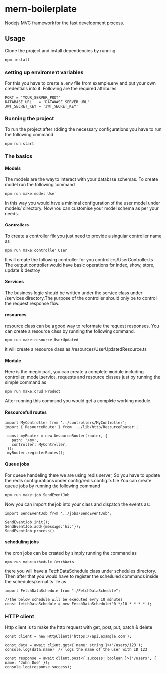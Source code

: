# mern-boilerplate
Nodejs MVC framework for the fast development process.

## Usage
Clone the project and install dependencies by running
```
npm install
```
### setting up enviroment variables
For this you have to create a .env file from example.env and put your own credentials into it.
Following are the required attributes
```
PORT = 'YOUR_SERVER_PORT'
DATABASE_URL   = 'DATABASE_SERVER_URL'
JWT_SECRET_KEY = 'JWT_SECRET_KEY'
```
### Running the project
To run the project after adding the necessary configurations you have to run the following command
```
npm run start
```
### The basics
#### Models
The models are the way to interact with your database schemas.
To create model run the following command
```
npm run make:model User
```
In this way you would have a minimal configuration of the user model under models/ directory.
Now you can customise your model schema as per your needs.
#### Controllers
To create a controller file you just need to provide a singular controller name as
```
npm run make:controller User
```
It will create the following controller for you
controllers/UserController.ts
The output controller would have basic operations for index, show, store, update & destroy
#### Services
The business logic should be written under the service class under /services directory.The purpose
of the controller should only be to control the request response flow.
#### resources
resource class can be a good way to reformate the request responses.
You can create a resource class by running the following command.
```
npm run make:resource UserUpdated 
```
it will create a resource class as /resources/UserUpdatedResource.ts
#### Module
Here is the megic part, you can create a complete module including controller, model,service, requests and resource classes just by running the simple command as
```
npm run make:crud Product
```
After running this command you would get a complete working module.
#### Resourcefull routes
```
import MyController from '../controllers/MyController';
import { ResourceRouter } from '../lib/http/ResourceRouter';

 const myRouter = new ResourceRouter(router, {
   path: '/my',
   controller: MyController,
 });
 myRouter.registerRoutes();
```
#### Queue jobs
For queue handeling there we are using redis server, So you have to update the redis configurations under config/redis.config.ts file
You can create queue jobs by running the following command
```
npm run make:job SendEventJob
```
Now you can import the job into your class and dispatch the events as:
```
import SendEventJob from '../jobs/SendEventJob';

SendEventJob.init();
SendEventJob.add({message:'hi:'});
SendEventJob.process();
```

#### scheduling jobs
the cron jobs can be created by simply running the command as
```
npm run make:schedule FetchData
```
there you will have a FetchDataSchedule class under schedules directory. 
Then after that you would have to register the scheduled commands inside the schedules/kernal.ts file as
```
import FetchDataSchedule from "./FetchDataSchedule";

//the below schedule will be executed evry 10 minutes
const fetchDataSchedule = new FetchDataSchedule('0 */10 * * * *');
```

### HTTP client
Http client is to make the http request with get, post, put, patch & delete
```
const client = new HttpClient('https://api.example.com');

const data = await client.get<{ name: string }>('/users/123');
console.log(data.name); // logs the name of the user with ID 123

const response = await client.post<{ success: boolean }>('/users', { name: 'John Doe' });
console.log(response.success); 
```